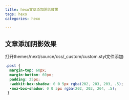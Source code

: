 ```yaml
---
title: hexo文章添加阴影效果
tags: hexo
categories: hexo

---
```


## <span id="inline-blue">文章添加阴影效果</span>
打开themes/next/source/css/_custom/custom.styl文件添加:
```css
.post {
  margin-top: 60px;
  margin-bottom: 60px;
  padding: 25px;
  -webkit-box-shadow: 0 0 5px rgba(202, 203, 203, .5);
  -moz-box-shadow: 0 0 5px rgba(202, 203, 204, .5);
 }
```











